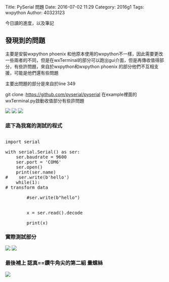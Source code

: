 Title: PySerial 問題
Date: 2016-07-02 11:29
Category: 2016g1
Tags: wxpython
Author: 40323123


今日讀的進度，以及筆記

<!-- PELICAN_END_SUMMARY -->

<h2>發現到的問題</h2>

主要是安裝wxpython phoenix 和他原本使用的wxpython不一樣，因此需要更改一些兩者的不同，但是在wxTerminal的部分可以跑出gui介面，但是再傳收值得部分，有些許問題，來自於wxpython和wxpython phoenix 的部分他們不互相支援，可能是他們還有些問題

主要出問題的部分是來自於line 349

git clone :https://github.com/pyserial/pyserial  在example裡面的wxTerminal.py啟動收值部分有些許問題

<img src="http://i.imgur.com/uIMc1rm.jpg">

<img src= "http://i.imgur.com/xMa2cwn.png">

<img src="http://i.imgur.com/pFmSRlE.png">



<h3>底下為我寫的測試的程式</h3>

<pre class="brush: python">

import serial

with serial.Serial() as ser:
    ser.baudrate = 9600
    ser.port = 'COM6'
    ser.open()
    print(ser.name)
#    ser.write(b'hello')
    while(1):
# transform data

        #ser.write(b"hello")

        
        x = ser.read().decode

        print(x)
</pre>

<h3>實際測試部分</h3>

<img src="http://i.imgur.com/uIMc1rm.jpg">

<img src="http://i.imgur.com/aEOnq9R.png">


<h3>最後補上  認真==鑽牛角尖的第二組  量螺絲</h3>

<img src="http://i.imgur.com/UlaIizY.jpg">


